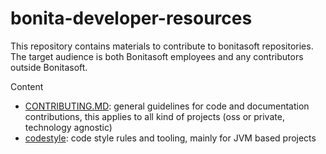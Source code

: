 # bonita-developer-resources

This repository contains materials to contribute to bonitasoft repositories. The target audience
is both Bonitasoft employees and any contributors outside Bonitasoft.

Content
- [CONTRIBUTING.MD](CONTRIBUTING.MD): general guidelines for code and documentation contributions, this applies to all kind
of projects (oss or private, technology agnostic)
- [codestyle](codestyle/): code style rules and tooling, mainly for JVM based projects
